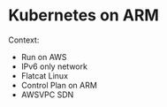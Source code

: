 # Kubernetes on ARM

Context:
* Run on AWS
* IPv6 only network
* Flatcat Linux
* Control Plan on ARM
* AWSVPC SDN
